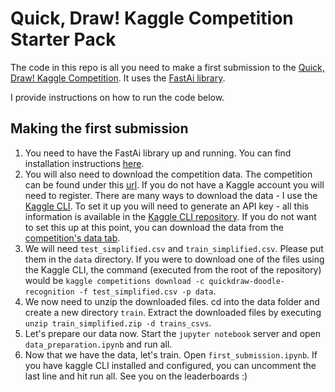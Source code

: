 # Quick, Draw! Kaggle Competition Starter Pack

The code in this repo is all you need to make a first submission to the [Quick, Draw! Kaggle Competition](https://www.kaggle.com/c/quickdraw-doodle-recognition). It uses the [FastAi library](https://github.com/fastai/fastai).

I provide instructions on how to run the code below.

## Making the first submission
1. You need to have the FastAi library up and running. You can find installation instructions [here](https://github.com/fastai/fastai#installation).
2. You will also need to download the competition data. The competition can be found under this [url](https://www.kaggle.com/c/quickdraw-doodle-recognition). If you do not have a Kaggle account you will need to register. There are many ways to download the data - I use the [Kaggle CLI](https://github.com/Kaggle/kaggle-api). To set it up you will need to generate an API key - all this information is available in the [Kaggle CLI repository](https://github.com/Kaggle/kaggle-api). If you do not want to set this up at this point, you can download the data from the [competition's data tab](https://www.kaggle.com/c/quickdraw-doodle-recognition/data).
3. We will need `test_simplified.csv` and `train_simplified.csv`. Please put them in the `data` directory. If you were to download one of the files using the Kaggle CLI, the command (executed from the root of the repository) would be `kaggle competitions download -c quickdraw-doodle-recognition -f test_simplified.csv -p data`.
4. We now need to unzip the downloaded files. cd into the data folder and create a new directory `train`. Extract the downloaded files by executing `unzip train_simplified.zip -d trains_csvs`.
5. Let's prepare our data now. Start the `jupyter notebook` server and open `data_preparation.ipynb` and run all.
6. Now that we have the data, let's train. Open `first_submission.ipynb`. If you have kaggle CLI installed and configured, you can uncomment the last line and hit run all. See you on the leaderboards :)
